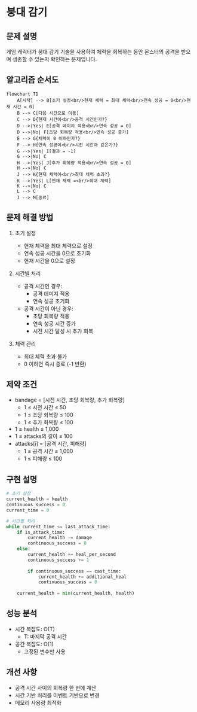 # 붕대 감기

## 문제 설명
게임 캐릭터가 붕대 감기 기술을 사용하여 체력을 회복하는 동안 몬스터의 공격을 받으며 생존할 수 있는지 확인하는 문제입니다.

## 알고리즘 순서도
```mermaid
flowchart TD
    A[시작] --> B[초기 설정<br/>현재 체력 = 최대 체력<br/>연속 성공 = 0<br/>현재 시간 = 0]
    B --> C[다음 시간으로 이동]
    C --> D{현재 시간이<br/>공격 시간인가?}
    D -->|Yes| E[공격 데미지 적용<br/>연속 성공 = 0]
    D -->|No| F[초당 회복량 적용<br/>연속 성공 증가]
    E --> G{체력이 0 이하인가?}
    F --> H{연속 성공이<br/>시전 시간과 같은가?}
    G -->|Yes| I[결과 = -1]
    G -->|No| C
    H -->|Yes| J[추가 회복량 적용<br/>연속 성공 = 0]
    H -->|No| C
    J --> K{현재 체력이<br/>최대 체력 초과?}
    K -->|Yes| L[현재 체력 =<br/>최대 체력]
    K -->|No| C
    L --> C
    I --> M[종료]
```

## 문제 해결 방법
1. 초기 설정
   - 현재 체력을 최대 체력으로 설정
   - 연속 성공 시간을 0으로 초기화
   - 현재 시간을 0으로 설정

2. 시간별 처리
   - 공격 시간인 경우:
     * 공격 데미지 적용
     * 연속 성공 초기화
   - 공격 시간이 아닌 경우:
     * 초당 회복량 적용
     * 연속 성공 시간 증가
     * 시전 시간 달성 시 추가 회복

3. 체력 관리
   - 최대 체력 초과 불가
   - 0 이하면 즉시 종료 (-1 반환)

## 제약 조건
- bandage = [시전 시간, 초당 회복량, 추가 회복량]
  * 1 ≤ 시전 시간 ≤ 50
  * 1 ≤ 초당 회복량 ≤ 100
  * 1 ≤ 추가 회복량 ≤ 100
- 1 ≤ health ≤ 1,000
- 1 ≤ attacks의 길이 ≤ 100
- attacks[i] = [공격 시간, 피해량]
  * 1 ≤ 공격 시간 ≤ 1,000
  * 1 ≤ 피해량 ≤ 100

## 구현 설명
```python
# 초기 설정
current_health = health
continuous_success = 0
current_time = 0

# 시간별 처리
while current_time <= last_attack_time:
    if is_attack_time:
        current_health -= damage
        continuous_success = 0
    else:
        current_health += heal_per_second
        continuous_success += 1
        
        if continuous_success == cast_time:
            current_health += additional_heal
            continuous_success = 0
            
    current_health = min(current_health, health)
```

## 성능 분석
- 시간 복잡도: O(T)
  - T: 마지막 공격 시간
- 공간 복잡도: O(1)
  - 고정된 변수만 사용

## 개선 사항
- 공격 시간 사이의 회복량 한 번에 계산
- 시간 기반 처리를 이벤트 기반으로 변경
- 메모리 사용량 최적화 